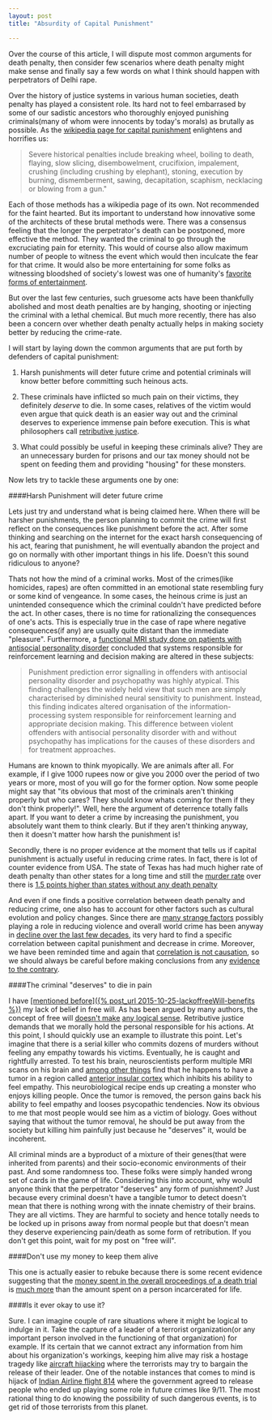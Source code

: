 ```yaml
---
layout: post
title: "Absurdity of Capital Punishment"

---
```



Over the course of this article, I will dispute most common arguments for death penalty, then consider few scenarios where death penalty might make sense and finally say a few words on what I think should happen with perpetrators of Delhi rape. 

Over the history of justice systems in various human societies, death penalty has played a consistent role. Its hard not to feel embarrased by some of our sadistic ancestors who thoroughly enjoyed punishing criminals(many of whom were innocents by today's morals) as brutally as possible. As the <u>[wikipedia page for capital punishment](https://en.wikipedia.org/wiki/Capital_punishment)</u> enlightens and horrifies us:

>Severe historical penalties include breaking wheel, boiling to death, flaying, slow slicing, disembowelment, crucifixion, impalement, crushing (including crushing by elephant), stoning, execution by burning, dismemberment, sawing, decapitation, scaphism, necklacing or blowing from a gun."

Each of those methods has a wikipedia page of its own. Not recommended for the faint hearted. But its important to understand how innovative some of the architects of these brutal methods were. There was a consensus feeling that the longer the perpetrator's death can be postponed, more effective the method. They wanted the criminal to go through the excruciating pain for eternity. This would of course also allow maximum number of people to witness the event which would then inculcate the fear for that crime. It would also be more entertaining for some folks as witnessing bloodshed of society's lowest was one of humanity's <u>[favorite forms of entertainment](https://en.wikipedia.org/wiki/Gladiator)</u>.

But over the last few centuries, such gruesome acts have been thankfully abolished and most death penalties are by hanging, shooting or injecting the criminal with a lethal chemical. But much more recently, there has also been a concern over whether death penalty actually helps in making society better by reducing the crime-rate. 


I will start by laying down the common arguments that are put forth by defenders of capital punishment: 

1. Harsh punishments will deter future crime and potential criminals will know better before committing such heinous acts.

2. These criminals have inflicted so much pain on their victims, they definitely *deserve* to die. In some cases, relatives of the victim would even argue that quick death is an easier way out and the criminal deserves to experience immense pain before execution. This is what philosophers call <u>[retributive justice](http://plato.stanford.edu/entries/justice-retributive/)</u>.

3. What could possibly be useful in keeping these criminals alive? They are an unnecessary burden for prisons and our tax money should not be spent on feeding them and providing "housing" for these monsters.


Now lets try to tackle these arguments one by one:


####Harsh Punishment will deter future crime

Lets just try and understand what is being claimed here. When there will be harsher punishments, the person planning to commit the crime will first reflect on the consequences like punishment before the act. After some thinking and searching on the internet for the exact harsh consequencing of his act, fearing that punishment, he will eventually abandon the project and go on normally with other important things in his life. Doesn't this sound ridiculous to anyone?

Thats not how the mind of a criminal works. Most of the crimes(like homicides, rapes) are often committed in an emotional state resembling fury or some kind of vengeance. In some cases, the heinous crime is just an unintended consequence which the criminal couldn't have predicted before the act. In other cases, there is no time for rationalizing the consequences of one's acts. This is especially true in the case of rape where negative consequences(if any) are usually quite distant than the immediate "pleasure". Furthermore, a <u>[functional MRI study done on patients with antisocial personality disorder](http://www.thelancet.com/journals/lanpsy/article/PIIS2215-0366%2814%2900071-6/abstract)</u> concluded that systems responsible for reinforcement learning and decision making are altered in these subjects:

  >Punishment prediction error signalling in offenders with antisocial personality disorder and psychopathy was highly atypical. This finding challenges the widely held view that such men are simply characterised by diminished neural sensitivity to punishment. Instead, this finding indicates altered organisation of the information-processing system responsible for reinforcement learning and appropriate decision making. This difference between violent offenders with antisocial personality disorder with and without psychopathy has implications for the causes of these disorders and for treatment approaches.

Humans are known to think myopically. We are animals after all. For example, if I give 1000 rupees now or give you 2000 over the period of two years or more, most of you will go for the former option. Now some people might say that "its obvious that most of the criminals aren't thinking properly but who cares? They should know whats coming for them if they don't think properly!". Well, here the argument of deterrence totally falls apart. If you want to deter a crime by increasing the punishment, you absolutely want them to think clearly. But if they aren't thinking anyway, then it doesn't matter how harsh the punishment is!

Secondly, there is no proper evidence at the moment that tells us if capital punishment is actually useful in reducing crime rates. In fact, there is lot of counter evidence from USA. The state of Texas has had much higher rate of death penalty than other states for a long time and still the <u>[murder rate](http://www.deathpenaltyinfo.org/murder-rates-nationally-and-state)</u> over there is <u>[1.5 points higher than states without any death penalty](http://www.deathpenaltyinfo.org/studies-fbi-preliminary-crime-report-2012)</u>

And even if one finds a positive correlation between death penalty and reducing crime, one also has to account for other factors such as cultural evolution and policy changes.  Since there are <u>[many strange factors](http://www.motherjones.com/environment/2013/01/lead-crime-link-gasoline)</u> possibly playing a role in reducing violence and overall world crime has been anyway in <u>[decline over the last few decades](https://en.wikipedia.org/wiki/The_Better_Angels_of_Our_Nature)</u>, its very hard to find a specific correlation between capital punishment and decrease in crime. Moreover, we have been reminded time and again that <u>[correlation is not causation](http://www.gwern.net/Causality)</u>, so we should always be careful before making  conclusions from any <u>[evidence to the contrary](http://www.nytimes.com/2007/11/18/us/18deter.html?pagewanted=all)</u>. 




####The criminal "deserves" to die in pain

I have <u>[mentioned before]({% post_url 2015-10-25-lackoffreeWill-benefits %})</u> my lack of belief in free will. As has been argued by many authors, the concept of free will <u>[doesn't make](http://www.miketuritzin.com/writing/free-will-does-not-make-sense-as-a-concept/)</u> <u>[any logical sense](http://www.pnas.org/content/107/10/4499)</u>. Retributive justice demands that we morally hold the personal responsible for his actions.  At this point, I should quickly use an example to illustrate this point. Let's imagine that there is a serial killer who commits dozens of murders without feeling any empathy towards his victims. Eventually, he is caught and rightfully arrested. To test his brain, neuroscientists perform multiple MRI scans on his brain and <u>[among other things](http://rense.com/general21/vio.htm)</u> find that he happens to have a tumor in a region called <u>[anterior insular cortex](http://www.sciencedaily.com/releases/2012/10/121024175240.htm)</u> which inhibits his ability to feel empathy. This neurobiological recipe ends up creating a monster who enjoys killing people. Once the tumor is removed, the person gains back his ability to feel empathy and looses psycopathic tendencies. Now its obvious to me that most people would see him as a victim of biology. Goes without saying that without the tumor removal, he should be put away from the society but killing him painfully just because he "deserves" it, would be incoherent.  

All criminal minds are a byproduct of a mixture of their genes(that were inherited from parents) and their socio-economic environments of their past. And some randomness too. These folks were simply handed wrong set of cards in the game of life. Considering this into account, why would anyone think that the perpetrator "deserves" any form of punishment? Just because every criminal doesn't have a tangible tumor to detect doesn't mean that there is nothing wrong with the innate chemistry of their brains. They are all victims. They are harmful to society and hence totally needs to be locked up in prisons away from normal people but that doesn't mean they deserve experiencing pain/death as some form of retribution. If you don't get this point, wait for my post on "free will".




####Don't use my money to keep them alive

This one is actually easier to rebuke because there is some recent evidence suggesting that the <u>[money spent in the overall proceedings of a death trial](http://www.deathpenaltyinfo.org/costs-death-penalty)</u> is <u>[much more](http://en.wikipedia.org/wiki/Capital_punishment_debate_in_the_United_States#Cost)</u> than the amount spent on a person incarcerated for life. 



####Is it ever okay to use it? 

Sure. I can imagine couple of rare situations where it might be logical to indulge in it. Take the capture of a leader of a terrorist organization(or any important person involved in the functioning of that organization) for example. If its certain that we cannot extract any information from him about his organization's workings, keeping him alive may risk a hostage tragedy like <u>[aircraft hijacking](https://en.wikipedia.org/wiki/List_of_aircraft_hijackings)</u> where the terrorists may try to bargain the release of their leader. One of the notable instances that comes to mind is hijack of <u>[Indian Airline flight 814](https://en.wikipedia.org/wiki/Indian_Airlines_Flight_814)</u> where the government agreed to release people who ended up playing some role in future crimes like 9/11. The most rational thing to do knowing the possibility of such dangerous events, is to get rid of those terrorists from this planet. 





 

